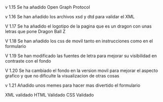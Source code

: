 v 1.15
Se ha añadido Open Graph Protocol

v 1.16 
Se han añadido los archivos xsd y dtd para validar el XML

V 1.17 
Se ha añadido el logotipo de la pagina que es un dragon con unas letras que pone Dragon Ball Z

V 1.18
Se han añadido los css de movil tanto en instrucciones como en el formulario

V 1.19
Se han modificado las fuentes de letra para mejorar su visibilidad en contraste con el fondo

V 1.20
Se ha cambiado el fondo en la version movil para mejorar el aspecto grafico y que no dificulte la visualizacion de otras cosas

v 1.21
Añadido unos memes para hacer mas divertido el formulario


XML validado
HTML Validado
CSS Validado
